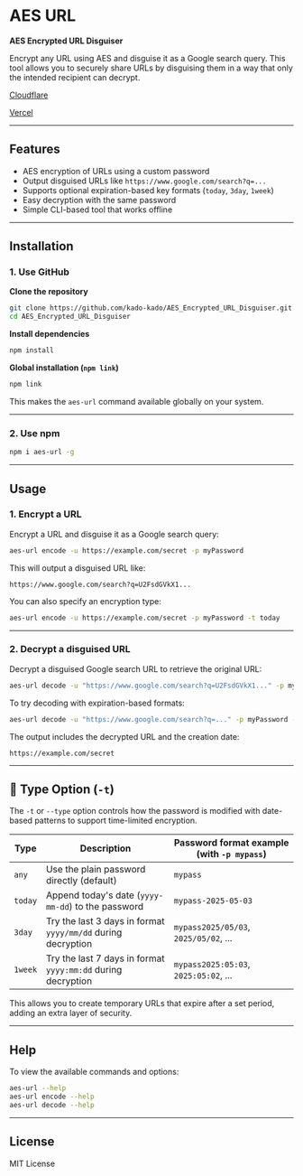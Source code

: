 # AES URL

**AES Encrypted URL Disguiser**

Encrypt any URL using AES and disguise it as a Google search query. This tool allows you to securely share URLs by disguising them in a way that only the intended recipient can decrypt.

[Cloudflare](https://aes-url.pages.dev)

[Vercel](https://aes-url.vercel.app)

---

## Features

* AES encryption of URLs using a custom password
* Output disguised URLs like `https://www.google.com/search?q=...`
* Supports optional expiration-based key formats (`today`, `3day`, `1week`)
* Easy decryption with the same password
* Simple CLI-based tool that works offline

---

## Installation

### **1. Use GitHub**

**Clone the repository**

```bash
git clone https://github.com/kado-kado/AES_Encrypted_URL_Disguiser.git
cd AES_Encrypted_URL_Disguiser
```

**Install dependencies**

```bash
npm install
```

**Global installation (`npm link`)**

```bash
npm link
```

This makes the `aes-url` command available globally on your system.

---

### **2. Use npm**

```bash
npm i aes-url -g
```

---

## Usage

### 1. **Encrypt a URL**

Encrypt a URL and disguise it as a Google search query:

```bash
aes-url encode -u https://example.com/secret -p myPassword
```

This will output a disguised URL like:

```
https://www.google.com/search?q=U2FsdGVkX1...
```

You can also specify an encryption type:

```bash
aes-url encode -u https://example.com/secret -p myPassword -t today
```

---

### 2. **Decrypt a disguised URL**

Decrypt a disguised Google search URL to retrieve the original URL:

```bash
aes-url decode -u "https://www.google.com/search?q=U2FsdGVkX1..." -p myPassword
```

To try decoding with expiration-based formats:

```bash
aes-url decode -u "https://www.google.com/search?q=..." -p myPassword -t 3day
```

The output includes the decrypted URL and the creation date:

```
https://example.com/secret
```

---

## 🔐 Type Option (`-t`)

The `-t` or `--type` option controls how the password is modified with date-based patterns to support time-limited encryption.

| Type    | Description                                                  | Password format example (with `-p mypass`) |
| ------- | ------------------------------------------------------------ | ------------------------------------------ |
| `any`   | Use the plain password directly (default)                    | `mypass`                                   |
| `today` | Append today's date (`yyyy-mm-dd`) to the password           | `mypass-2025-05-03`                        |
| `3day`  | Try the last 3 days in format `yyyy/mm/dd` during decryption | `mypass2025/05/03`, `2025/05/02`, ...      |
| `1week` | Try the last 7 days in format `yyyy:mm:dd` during decryption | `mypass2025:05:03`, `2025:05:02`, ...      |

This allows you to create temporary URLs that expire after a set period, adding an extra layer of security.

---

## Help

To view the available commands and options:

```bash
aes-url --help
aes-url encode --help
aes-url decode --help
```

---

## License

MIT License